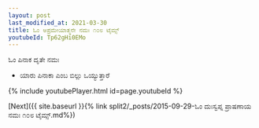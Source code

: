 ```yaml
---
layout: post
last_modified_at: 2021-03-30
title: ಓಂ ಅಪ್ರಮೇಯಾತ್ಮನೇ ನಮಃ ೧೦೮ ಟೈಮ್ಸ್
youtubeId: Tp62gHi0EMo
---
```

 
 
 ಓಂ ಪಿನಾಕ ದೃತೇ ನಮಃ  
 
 -  ಯಾರು ಪಿನಾಕಾ ಎಂಬ ಬಿಲ್ಲು ಒಯ್ಯುತ್ತಾರೆ 
 
  
 
  
 
 
 
 
 
 


{% include youtubePlayer.html id=page.youtubeId %}
 
[Next]({{ site.baseurl }}{% link  split2/_posts/2015-09-29-ಓಂ ದುಃಸ್ವಪ್ನ ಪ್ರಾಷಣಾಯ ನಮಃ ೧೦೮ ಟೈಮ್ಸ್.md%})
 
